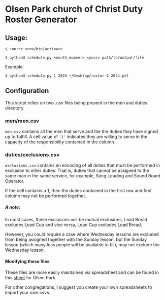 # Olsen Park church of Christ Duty Roster Generator

## Usage:

`$ source venv/bin/activate`

`$ python3 schedule.py <month_number> <year> path/to/output/file`

Example:

`$ python3 schedule.py 1 2024 ~/Desktop/roster-1-2024.pdf`

## Configuration

This script relies on two .csv files being present in the men and duties directory.

### men/men.csv

`men.csv` contains all the men that serve and the the duties they have signed up to fulfill. A cell value of `'1'` indicates they are willing to serve in the capacity of the responsibility contained in the column.

### duties/exclusions.csv

`exclusions.csv` contains an encoding of all duties that must be performed in exclusion to other duties. That is, duties that cannot be assigned to the same man in the same service, for example, Song Leading and Sound Board Operator.

If the cell contains a 1, then the duties contained in the first row and first column may not be performed together.

##### A note:

In most cases, these exclusions will be mutual exclusions, Lead Bread excludes Lead Cup and vice versa, Lead Cup excludes Lead Bread.

However, you could require a case where Wednesday lessons are excluded from being assigned together with the Sunday lesson, but the Sunday lesson (which many less people will be available to fill), may not exclude the Wednesday lesson.

#### Modifying these files

These files are more easily maintained via spreadsheet and can be found in this [sheet](https://docs.google.com/spreadsheets/d/1ZvrvidGAKMgeG7aW0cY0kQ-0DDIzW-x2EG4FS-oczqI/edit?usp=sharing) for Olsen Park.

For other congregations, I suggest you create your own spreadsheets to import your own csvs.
